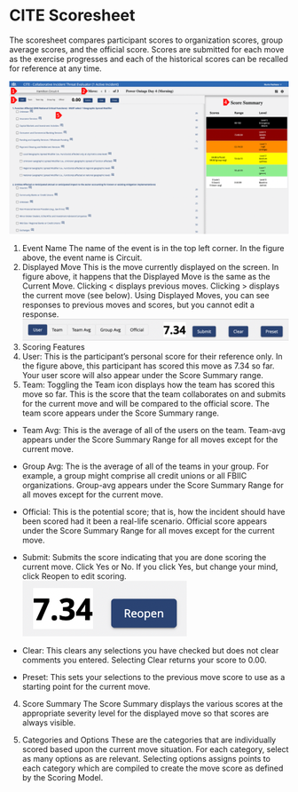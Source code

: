# CITE Scoresheet

The scoresheet compares participant scores to organization scores, group average scores, and the official score. Scores are submitted for each move as the exercise progresses and each of the historical scores can be recalled for reference at any time.

![CITE Scoresheet](../../assets/img/cite-scoresheet.png)

1. Event Name
    The name of the event is in the top left corner. In the figure above, the event name is Circuit.
2. Displayed Move
    This is the move currently displayed on the screen. In figure above, it happens that the Displayed Move is the same as the Current Move. Clicking < displays previous moves. Clicking > displays the current move (see below). Using Displayed Moves, you can see responses to previous moves and scores, but you cannot edit a response.
  ![CITE Scores](../../assets/img/cite-scores.png)
3. Scoring Features
  1. User: This is the participant’s personal score for their reference only. In the figure above, this participant has scored this move as 7.34 so far. Your user score will also appear under the Score Summary range.
  2. Team: Toggling the Team icon displays how the team has scored this move so far. This is the score that the team collaborates on and submits for the current move and will be compared to the official score. The team score appears under the Score Summary range.
  
  - Team Avg: This is the average of all of the users on the team. Team-avg appears under the Score Summary Range for all moves except for the current move.
  
  - Group Avg: The is the average of all of the teams in your group. For example, a group might comprise all credit unions or all FBIIC organizations. Group-avg appears under the Score Summary Range for all moves except for the current move.
  
  - Official: This is the potential score; that is, how the incident should have been scored had it been a real-life scenario. Official score appears under the Score Summary Range for all moves except for the current move.
  
  - Submit: Submits the score indicating that you are done scoring the current move. Click Yes or No. If you click Yes, but change your mind, click Reopen to edit scoring.
  ![CITE Reopen](../../assets/img/cite-reopen.png)
  
  - Clear: This clears any selections you have checked but does not clear comments you entered. Selecting Clear returns your score to 0.00.
  
  - Preset: This sets your selections to the previous move score to use as a starting point for the current move.
  
4. Score Summary
    The Score Summary displays the various scores at the appropriate severity level for the displayed move so that scores are always visible.
    
5. Categories and Options
These are the categories that are individually scored based upon the current move situation. For each category, select as many options as are relevant. Selecting options assigns points to each category which are compiled to create the move score as defined by the Scoring Model.
